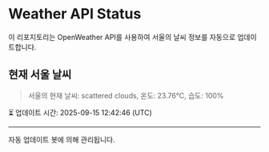 
# Weather API Status

이 리포지토리는 OpenWeather API를 사용하여 서울의 날씨 정보를 자동으로 업데이트합니다.

## 현재 서울 날씨
> 서울의 현재 날씨: scattered clouds, 온도: 23.76°C, 습도: 100%

⏳ 업데이트 시간: 2025-09-15 12:42:46 (UTC)

---
자동 업데이트 봇에 의해 관리됩니다.
